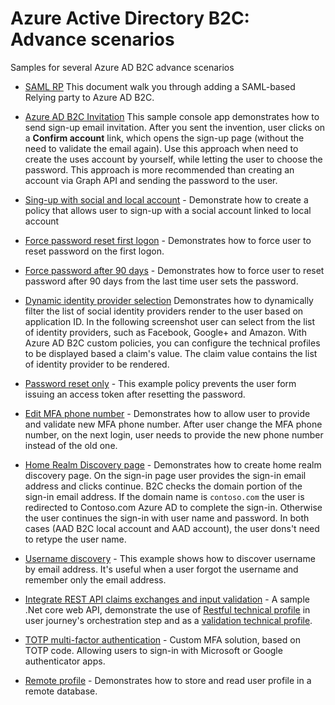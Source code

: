 # Azure Active Directory B2C: Advance scenarios

Samples for several Azure AD B2C advance scenarios 

- [SAML RP](policies/saml-relying-party)  This document walk you through adding a SAML-based Relying party to Azure AD B2C. 

- [Azure AD B2C Invitation](policies/invite)  This sample console app demonstrates how to send sign-up email invitation. After you sent the invention, user clicks on a **Confirm account** link, which opens the sign-up page (without the need to validate the email again). Use this approach when need to create the uses account by yourself, while letting the user to choose the password. This approach is more recommended than creating an account via Graph API and sending the password to the user. 

- [Sing-up with social and local account](policies/sign-up-with-social-and-local-account) - Demonstrate how to create a policy that allows user to sign-up with a social account linked to local account

- [Force password reset first logon](policies/force-password-reset-first-logon) - Demonstrates how to force user to reset password on the first logon.  

- [Force password after 90 days](policies/force-password-reset-after-90-days) - Demonstrates how to force user to reset password after 90 days from the last time user sets the password.  
 
- [Dynamic identity provider selection](policies/idps-filter)  Demonstrates how to dynamically filter the list of social identity providers render to the user based on application ID. In the following screenshot user can select from the list of identity providers, such as Facebook, Google+ and Amazon. With Azure AD B2C custom policies, you can configure the technical profiles to be displayed based a claim's value. The  claim value contains the list of identity provider to be rendered.

- [Password reset only](policies/password-reset-only) - This example policy prevents the user form issuing an access token after resetting the password.

- [Edit MFA phone number](policies/edit-mfa-phone-number) - Demonstrates how to allow user to provide and validate new MFA phone number. After user change the MFA phone number, on the next login, user needs to provide the new phone number instead of the old one.

- [Home Realm Discovery page](policies/home-realm-discovery-page) - Demonstrates how to create home realm discovery page. On the sign-in page user provides the sign-in email address and clicks continue. B2C checks the domain portion of the sign-in email address. If the domain name is `contoso.com` the user is redirected to Contoso.com Azure AD to complete the sign-in. Otherwise the user continues the sign-in with user name and password. In both cases (AAD B2C local account and AAD account), the user dons't need to retype the user name. 

- [Username discovery](policies/username-discovery) - This example shows how to discover username by email address. It's useful when a user forgot the username and remember only the email address.

- [Integrate REST API claims exchanges and input validation](policies/rest-api-integration) - A sample .Net core web API, demonstrate the use of [Restful technical profile](https://docs.microsoft.com/en-us/azure/active-directory-b2c/restful-technical-profile) in user journey's orchestration step and as a [validation technical profile](https://docs.microsoft.com/en-us/azure/active-directory-b2c/validation-technical-profile).

- [TOTP multi-factor authentication](policies/custom-mfa-totp) - Custom MFA solution, based on TOTP code. Allowing users to sign-in with Microsoft or Google authenticator apps.

- [Remote profile](policies/remote-profile) - Demonstrates how to store and read user profile in a remote database. 